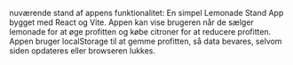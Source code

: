 nuværende stand af appens funktionalitet:
En simpel Lemonade Stand App bygget med React og Vite. Appen kan vise brugeren når de sælger lemonade for at øge profitten og købe citroner for at reducere profitten. Appen bruger localStorage til at gemme profitten, så data bevares, selvom siden opdateres eller browseren lukkes.
